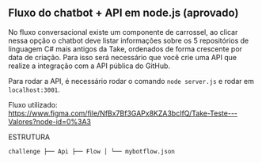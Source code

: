 ## Fluxo do chatbot + API em node.js (aprovado)

No fluxo conversacional existe um componente de carrossel, ao clicar
nessa opção o chatbot deve listar informações sobre os 5 repositórios de linguagem C# mais antigos da Take,
ordenados de forma crescente por data de criação.
Para isso será necessário que você crie uma API que realize a integração com a API pública do GitHub.

Para rodar a API, é necessário rodar o comando `node server.js` e rodar em `localhost:3001`.

Fluxo utilizado: https://www.figma.com/file/NfBx7Bf3GAPx8KZA3bcIfQ/Take-Teste---Valores?node-id=0%3A3


ESTRUTURA 

`challenge
├── Api
├── Flow
│ └── mybotflow.json`

